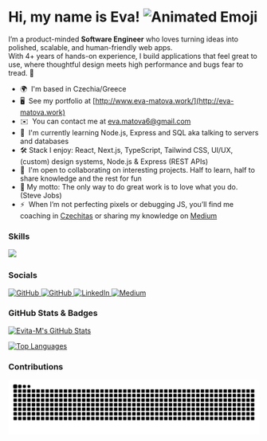 # Hi, my name is Eva! <img src="https://iam-weijie.github.io/wave/hand-emoji.svg" alt="Animated Emoji" width="50" height="50">

I’m a product-minded **Software Engineer** who loves turning ideas into polished, scalable, and human-friendly web apps.<br>
With 4+ years of hands-on experience, I build applications that feel great to use, where thoughtful design meets high performance and bugs fear to tread.&nbsp;🐛

-   🌍  I'm based in Czechia/Greece
-   🖥️  See my portfolio at [http://www.eva-matova.work/](http://eva-matova.work)
-   ✉️  You can contact me at [eva.matova6@gmail.com](mailto:eva.matova6@gmail.com)
-   🧠  I'm currently learning Node.js, Express and SQL aka talking to servers and databases
-   🛠️  Stack I enjoy: React, Next.js, TypeScript, Tailwind CSS, UI/UX, (custom) design systems, Node.js & Express (REST APIs)
-   🤝  I'm open to collaborating on interesting projects. Half to learn, half to share knowledge and the rest for fun
-   💭  My motto: The only way to do great work is to love what you do. (Steve Jobs)
-   ⚡  When I’m not perfecting pixels or debugging JS, you’ll find me coaching in [Czechitas](https://www.czechitas.cz/en) or sharing my knowledge on [Medium](https://medium.com/@eva.matova6)

### Skills 
<p align="left">
  <a href="https://skillicons.dev">
    <img src="https://skillicons.dev/icons?i=react,redux,js,ts,nextjs,jest,bootstrap,html,css,emotion,styledcomponents,svg,tailwind,materialui,regex,sass,figma,git,gmail,codepen,nodejs,cypress,sqlite,notion,discord,nextjs,babel,pnpm,npm,yarn,vite,vscode" />
  </a>
</p>
                    
### Socials
<p align="left"> <a href="https://www.github.com/Evita-M" target="_blank" rel="noreferrer"> <picture> <source media="(prefers-color-scheme: dark)" srcset="https://raw.githubusercontent.com/danielcranney/readme-generator/main/public/icons/socials/github-dark.svg" /> <source media="(prefers-color-scheme: light)" srcset="https://raw.githubusercontent.com/danielcranney/readme-generator/main/public/icons/socials/github.svg" /> <img src="https://raw.githubusercontent.com/danielcranney/readme-generator/main/public/icons/socials/github.svg" width="32" height="32" alt="GitHub" /> </picture> </a> <a href="https://www.github.com/EvaMatova" target="_blank" rel="noreferrer"> <picture> <source media="(prefers-color-scheme: dark)" srcset="https://raw.githubusercontent.com/danielcranney/readme-generator/main/public/icons/socials/github-dark.svg" /> <source media="(prefers-color-scheme: light)" srcset="https://raw.githubusercontent.com/danielcranney/readme-generator/main/public/icons/socials/github.svg" /> <img src="https://raw.githubusercontent.com/danielcranney/readme-generator/main/public/icons/socials/github.svg" width="32" height="32" alt="GitHub" /> </picture> </a> <a href="https://www.linkedin.com/in/eva-matova-772a2a14b/" target="_blank" rel="noreferrer"> <picture> <source media="(prefers-color-scheme: dark)" srcset="https://raw.githubusercontent.com/danielcranney/readme-generator/main/public/icons/socials/linkedin-dark.svg" /> <source media="(prefers-color-scheme: light)" srcset="https://raw.githubusercontent.com/danielcranney/readme-generator/main/public/icons/socials/linkedin.svg" /> <img src="https://raw.githubusercontent.com/danielcranney/readme-generator/main/public/icons/socials/linkedin.svg" width="32" height="32" alt="LinkedIn" /> </picture> </a> <a href="http://www.medium.com/@eva.matova6" target="_blank" rel="noreferrer"> <picture> <source media="(prefers-color-scheme: dark)" srcset="https://raw.githubusercontent.com/danielcranney/readme-generator/main/public/icons/socials/medium-dark.svg" /> <source media="(prefers-color-scheme: light)" srcset="https://raw.githubusercontent.com/danielcranney/readme-generator/main/public/icons/socials/medium.svg" /> <img src="https://raw.githubusercontent.com/danielcranney/readme-generator/main/public/icons/socials/medium.svg" width="32" height="32" alt="Medium" /> </picture> </a> </p>

### GitHub Stats & Badges
<p align="left"> <a href="https://github.com/Evita-M"> <img src="https://github-readme-stats.vercel.app/api?username=Evita-M&show_icons=true&count_private=true&title_color=ec4899&text_color=ffffff&icon_color=facc15&bg_color=0f172a&hide_border=true" alt="Evita-M's GitHub Stats" /> </a> </p> <p align="left"> <a href="https://github.com/Evita-M"> <img src="https://github-readme-stats.vercel.app/api/top-langs/?username=Evita-M&langs_count=10&title_color=ec4899&text_color=ffffff&icon_color=facc15&bg_color=0f172a&hide_border=true&locale=en&custom_title=Top%20Languages" alt="Top Languages" /> </a> </p>

### Contributions
  <img alt="my contributions" src="https://raw.githubusercontent.com/iam-weijie/iam-weijie/output/github-contribution-grid-snake.svg" />
